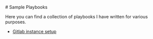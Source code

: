 # Sample Playbooks

Here you can find a collection of playbooks I have written for various purposes.

* [Gitlab instance setup](gitlab_playbook.md)
